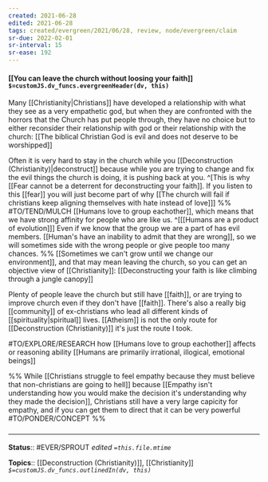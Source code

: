 ```yaml
---
created: 2021-06-28
edited: 2021-06-28
tags: created/evergreen/2021/06/28, review, node/evergreen/claim
sr-due: 2022-02-01
sr-interval: 15
sr-ease: 192
---
```


#### [[You can leave the church without loosing your faith]] `$=customJS.dv_funcs.evergreenHeader(dv, this)`

Many [[Christianity|Christians]] have developed a relationship with what they see as a very empathetic god, but when they are confronted with the horrors that the Church has put people through, they have no choice but to either reconsider their relationship with god or their relationship with the church: [[The biblical Christian God is evil and does not deserve to be worshipped]]

Often it is very hard to stay in the church while you [[Deconstruction (Christianity)|deconstruct]] because while you are trying to change and fix the evil things the church is doing, it is pushing back at you.
^[This is why [[Fear cannot be a deterrent for deconstructing your faith]]. If you listen to this [[fear]] you will just become part of why [[The church will fail if christians keep aligning themselves with hate instead of love]]]
%% #TO/TEND/MULCH 
[[Humans love to group eachother]], which means that we have strong affinity for people who are like us.
^[[[Humans are a product of evolution]]]
Even if we know that the group we are a part of has evil members.
[[Human's have an inability to admit that they are wrong]], so we will sometimes side with the wrong people or give people too many chances. 
%%
[[Sometimes we can't grow until we change our environment]], and that may mean leaving the church, so you can get an objective view of [[Christianity]]:
[[Deconstructing your faith is like climbing through a jungle canopy]]

Plenty of people leave the church but still have [[faith]], or are trying to improve church even if they don't have [[faith]]. There's also a really big [[community]] of ex-christians who lead all different kinds of [[spirituality|spiritual]] lives. [[Atheism]] is not the only route for [[Deconstruction (Christianity)]] it's just the route I took.

#TO/EXPLORE/RESEARCH how [[Humans love to group eachother]] affects or reasoning ability [[Humans are primarily irrational, illogical, emotional beings]]

%%
While [[Christians struggle to feel empathy because they must believe that non-christians are going to hell]] because [[Empathy isn't understanding how you would make the decision it's understanding why they made the decision]], Christians still have a very large capicity for empathy, and if you can get them to direct that it can be very powerful #TO/PONDER/CONCEPT 
%%
### <hr class="footnote"/>

**Status**:: #EVER/SPROUT 
*edited `=this.file.mtime`*

**Topics**:: [[Deconstruction (Christianity)]], [[Christianity]]
*`$=customJS.dv_funcs.outlinedIn(dv, this)`*
